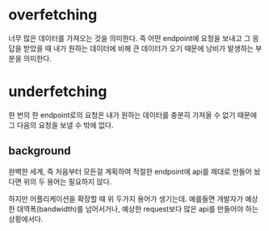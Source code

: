 # overfetching

너무 많은 데이터를 가져오는 것을 의미한다. 즉 어떤 endpoint에 요청을 보내고 그 응답을 받았을 때 내가 원하는 데이터에 비해 큰 데이터가 오기 때문에 낭비가 발생하는 부분을 의미한다.

# underfetching

한 번의 한 endpoint로의 요청은 내가 원하는 데이터를 충분히 가져올 수 없기 때문에 그 다음의 요청을 보낼 수 밖에 없다.

## background

완벽한 세계, 즉 처음부터 모든걸 계획하여 적절한 endpoint에 api를 제대로 만들어 놨다면 위의 두 용어는 필요하지 않다.

하지만 어플리케이션을 확장할 때 위 두가지 용어가 생기는데. 예를들면 개발자가 예상한 대역폭(bandwidth)를 넘어서거나, 예상한 request보다 많은 api를 만들어야 하는 상황에서다.
